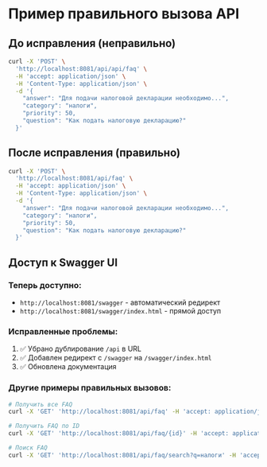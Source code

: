 # Пример правильного вызова API

## До исправления (неправильно)
```bash
curl -X 'POST' \
  'http://localhost:8081/api/api/faq' \
  -H 'accept: application/json' \
  -H 'Content-Type: application/json' \
  -d '{
    "answer": "Для подачи налоговой декларации необходимо...",
    "category": "налоги",
    "priority": 50,
    "question": "Как подать налоговую декларацию?"
  }'
```

## После исправления (правильно)
```bash
curl -X 'POST' \
  'http://localhost:8081/api/faq' \
  -H 'accept: application/json' \
  -H 'Content-Type: application/json' \
  -d '{
    "answer": "Для подачи налоговой декларации необходимо...",
    "category": "налоги",
    "priority": 50,
    "question": "Как подать налоговую декларацию?"
  }'
```

## Доступ к Swagger UI

### Теперь доступно:
- `http://localhost:8081/swagger` - автоматический редирект
- `http://localhost:8081/swagger/index.html` - прямой доступ

### Исправленные проблемы:
1. ✅ Убрано дублирование `/api` в URL
2. ✅ Добавлен редирект с `/swagger` на `/swagger/index.html`
3. ✅ Обновлена документация

### Другие примеры правильных вызовов:

```bash
# Получить все FAQ
curl -X 'GET' 'http://localhost:8081/api/faq' -H 'accept: application/json'

# Получить FAQ по ID
curl -X 'GET' 'http://localhost:8081/api/faq/{id}' -H 'accept: application/json'

# Поиск FAQ
curl -X 'GET' 'http://localhost:8081/api/faq/search?q=налоги' -H 'accept: application/json'
``` 